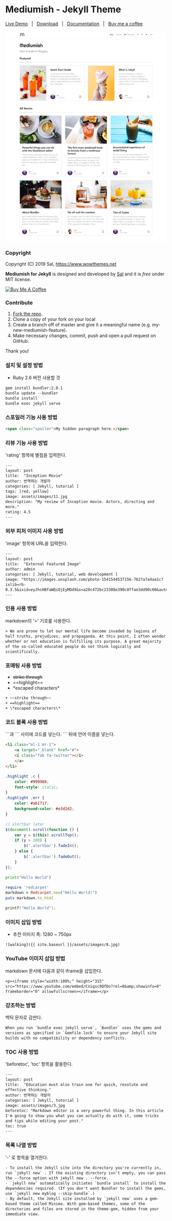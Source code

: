 # Mediumish - Jekyll Theme

[Live Demo](https://wowthemesnet.github.io/mediumish-theme-jekyll/) &nbsp; | &nbsp; [Download](https://github.com/wowthemesnet/mediumish-theme-jekyll/archive/master.zip) &nbsp; | &nbsp; [Documentation](https://bootstrapstarter.com/bootstrap-templates/template-mediumish-bootstrap-jekyll/) &nbsp; | &nbsp; [Buy me a coffee](https://www.wowthemes.net/donate/)

![mediumish](assets/images/mediumish-jekyll-template.png)


### Copyright

Copyright (C) 2019 Sal, https://www.wowthemes.net

**Mediumish for Jekyll** is designed and developed by [Sal](https://www.wowthemes.net) and it is *free* under MIT license. 

<a href="https://www.wowthemes.net/donate/" target="_blank"><img src="https://www.buymeacoffee.com/assets/img/custom_images/orange_img.png" alt="Buy Me A Coffee" style="height: auto !important;width: auto !important;" ></a>

### Contribute

1. [Fork the repo](https://github.com/wowthemesnet/mediumish-theme-jekyll).
2. Clone a copy of your fork on your local
3. Create a branch off of master and give it a meaningful name (e.g. my-new-mediumish-feature).
4. Make necessary changes, commit, push and open a pull request on GitHub.

Thank you!

### 설치 및 설정 방법

* Ruby 2.6 버전 사용할 것

```
gem install bundler:2.0.1
bundle update --bundler
bundle install
bundle exec jekyll serve
```

### 스포일러 기능 사용 방법

```html
<span class="spoiler">My hidden paragraph here.</span>
```

### 리뷰 기능 사용 방법

'rating' 항목에 별점을 입력한다.

```
---
layout: post
title:  "Inception Movie"
author: 번역하는 개발자
categories: [ Jekyll, tutorial ]
tags: [red, yellow]
image: assets/images/11.jpg
description: "My review of Inception movie. Actors, directing and more."
rating: 4.5
---
```

### 외부 피처 이미지 사용 방법

'image' 항목에 URL을 입력한다.

```
---
layout: post
title:  "External Featured Image"
author: admin
categories: [ Jekyll, tutorial, web development ]
image: "https://images.unsplash.com/photo-1541544537156-7627a7a4aa1c?ixlib=rb-0.3.5&ixid=eyJhcHBfaWQiOjEyMDd9&s=a20c472bc23308e390c8ffae3dd90c60&auto=format&fit=crop&w=750&q=80"
---
```

### 인용 사용 방법

markdown의 '>' 기호를 사용한다.

```
> We are prone to let our mental life become invaded by legions of half truths, prejudices, and propaganda. At this point, I often wonder whether or not education is fulfilling its purpose. A great majority of the so-called educated people do not think logically and scientifically. 
```

### 포매팅 사용 방법

+ ~~strike through~~
+ ==highlight==
+ \*escaped characters\*

```
+ ~~strike through~~
+ ==highlight==
+ \*escaped characters\*
```

### 코드 블록 사용 방법

\```과 \``` 사이에 코드를 넣는다.
\``` 뒤에 언어 이름을 넣는다.


```html
<li class="ml-1 mr-1">
    <a target="_blank" href="#">
    <i class="fab fa-twitter"></i>
    </a>
</li>
```

```css
.highlight .c {
    color: #999988;
    font-style: italic; 
}
.highlight .err {
    color: #a61717;
    background-color: #e3d2d2; 
}
```

```js
// alertbar later
$(document).scroll(function () {
    var y = $(this).scrollTop();
    if (y > 280) {
        $('.alertbar').fadeIn();
    } else {
        $('.alertbar').fadeOut();
    }
});
```
```python
print("Hello World")
```

```ruby
require 'redcarpet'
markdown = Redcarpet.new("Hello World!")
puts markdown.to_html
```

```c
printf("Hello World");
```

### 이미지 삽입 방법

* 추천 이미지 폭: 1280 ~ 750px

```
![walking]({{ site.baseurl }}/assets/images/8.jpg)
```

### YouTube 이미지 삽입 방법

markdown 문서에 다음과 같이 iframe을 삽입한다.

```
<p><iframe style="width:100%;" height="315" src="https://www.youtube.com/embed/Cniqsc9QfDo?rel=0&amp;showinfo=0" frameborder="0" allowfullscreen></iframe></p>
```

### 강조하는 방법

백틱 문자로 감싼다.

```
When you run `bundle exec jekyll serve`, `Bundler` uses the gems and versions as specified in `Gemfile.lock` to ensure your Jekyll site builds with no compatibility or dependency conflicts.
```

### TOC 사용 방법

'beforetoc', 'toc' 항목을 활용한다.

```
---
layout: post
title:  "Education must also train one for quick, resolute and effective thinking."
author: 번역하는 개발자
categories: [ Jekyll, tutorial ]
image: assets/images/3.jpg
beforetoc: "Markdown editor is a very powerful thing. In this article I'm going to show you what you can actually do with it, some tricks and tips while editing your post."
toc: true
---
```

### 목록 나열 방법

'-' 로 항목을 열거한다.

```
- To install the Jekyll site into the directory you're currently in, run `jekyll new` . If the existing directory isn't empty, you can pass the --force option with jekyll new . --force.
- `jekyll new` automatically initiates `bundle install` to install the dependencies required. (If you don't want Bundler to install the gems, use `jekyll new myblog --skip-bundle`.)
- By default, the Jekyll site installed by `jekyll new` uses a gem-based theme called Minima. With gem-based themes, some of the directories and files are stored in the theme-gem, hidden from your immediate view.
```
